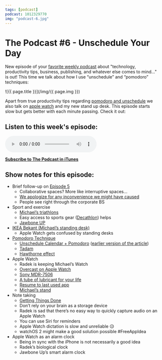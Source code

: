```yaml
---
tags: [podcast]
podcast: 1012329770
img: "podcast-6.jpg"
---
```


# The Podcast #6 - Unschedule Your Day

New episode of your [favorite weekly podcast][p] about "technology, productivity tips, business, publishing, and whatever else comes to mind..." is out! This time we talk about how I use “unschedule” and “pomodoro” techniques:

<!--More-->

![{{ page.title }}](/img/{{ page.img }})

Apart from true productivity tips regarding [pomodoro and unschedule](https://nozbe.com/blog/unschedule/) we also talk on [apple watch](/applewatch) and my new stand up desk. This episode starts slow but gets better with each minute passing. Check it out: 

## Listen to this week's episode:

<audio controls>
<source src="https://files.nozbe.com/podcast/006.mp3" type="audio/mpeg">
</audio>

**[Subscribe to The Podcast in iTunes][i]**

## Show notes for this episode:

  * Brief follow-up on [Episode 5](/podcast-5)
    * Collaborative spaces? More like interruptive spaces…
    * [We apologize for any inconvenience we might have caused](https://signalvnoise.com/posts/1528-the-bullshit-of-outage-language)
    * People see right through the corporate BS
  * Sport and exercise
    * [Michael’s triathlons](https://sliwinski.com/triathlon/)
    * Easy access to sports gear ([Decathlon](http://www.decathlon.com/)) helps
    * [Jawbone UP](https://jawbone.com/up/trackers)
  * [IKEA Bekant (Michael’s standing desk)](http://www.ikea.com/us/en/catalog/products/S49022524/)
    * Apple Watch gets confused by standing desks
  * [Pomodoro Technique](http://pomodorotechnique.com/)
    * [Unschedule Calendar + Pomodoro](https://nozbe.com/blog/unschedule/) ([earlier version of the article](https://sliwinski.com/power-of-unschedule-and-pomodoro-technique/))
    * [Tadam](http://tadamapp.com/)
    * [Hawthorne effect](https://en.wikipedia.org/wiki/Hawthorne_effect)
  * Apple Watch
    * Radek is keeping Michael’s Watch
    * [Overcast on Apple Watch](http://www.marco.org/2015/05/08/overcast-apple-watch-redesign)
    * [Sony MDR-7506](https://en.wikipedia.org/wiki/Sony_MDR-V6)
    * [A tube of lubricant for your life](http://daringfireball.net/thetalkshow/2015/03/12/ep-113)
    * [Resume to last used app](http://www.tech-recipes.com/rx/55220/apple-watch-open-the-most-recently-used-app-on-wrist-raise/)
    * [Michael’s stand](https://instagram.com/p/5hNoVFJ_QO/)
  * Note taking
    * [Getting Things Done](http://www.amazon.com/Getting-Things-Done-Stress-Free-Productivity/dp/0143126563/ref=sr_1_1?ie=UTF8&qid=1437766362&sr=8-1&keywords=getting+things+done)
    * Don’t rely on your brain as a storage device
    * Radek is sad that there’s no easy way to quickly capture audio on an Apple Watch
    * You can use Siri for reminders
    * Apple Watch dictation is slow and unreliable 😥
    * watchOS 2 might make a good solution possible #FreeAppIdea
  * Apple Watch as an alarm clock
    * Being in sync with the iPhone is not necessarily a good idea
    * Radek’s biological clock
    * Jawbone Up’s smart alarm clock

[e]: /podcast-6
[p]: /podcast
[n]: https://nozbe.com/?a=mike
[r]: https://michael.gratis/radex
[i]: https://michael.gratis/thepodcast